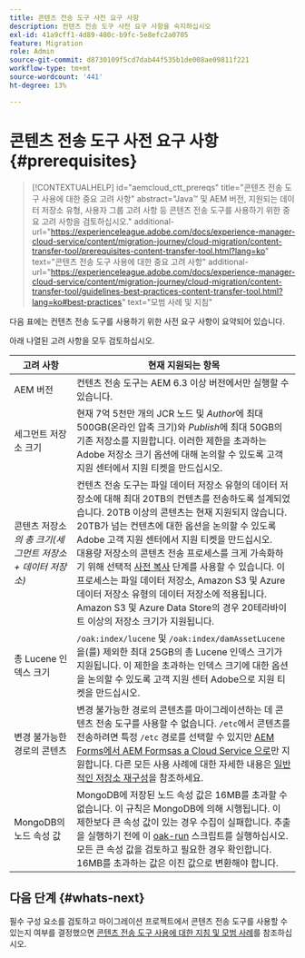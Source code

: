 ```yaml
---
title: 콘텐츠 전송 도구 사전 요구 사항
description: 컨텐츠 전송 도구 사전 요구 사항을 숙지하십시오
exl-id: 41a9cff1-4d89-480c-b9fc-5e8efc2a0705
feature: Migration
role: Admin
source-git-commit: d8730109f5cd7dab44f535b1de008ae09811f221
workflow-type: tm+mt
source-wordcount: '441'
ht-degree: 13%

---
```



# 콘텐츠 전송 도구 사전 요구 사항 {#prerequisites}

>[!CONTEXTUALHELP]
>id="aemcloud_ctt_prereqs"
>title="콘텐츠 전송 도구 사용에 대한 중요 고려 사항"
>abstract="Java™ 및 AEM 버전, 지원되는 데이터 저장소 유형, 사용자 그룹 고려 사항 등 콘텐츠 전송 도구를 사용하기 위한 중요 고려 사항을 검토하십시오."
>additional-url="https://experienceleague.adobe.com/docs/experience-manager-cloud-service/content/migration-journey/cloud-migration/content-transfer-tool/prerequisites-content-transfer-tool.html?lang=ko" text="콘텐츠 전송 도구 사용에 대한 중요 고려 사항"
>additional-url="https://experienceleague.adobe.com/docs/experience-manager-cloud-service/content/migration-journey/cloud-migration/content-transfer-tool/guidelines-best-practices-content-transfer-tool.html?lang=ko#best-practices" text="모범 사례 및 지침"

다음 표에는 컨텐츠 전송 도구를 사용하기 위한 사전 요구 사항이 요약되어 있습니다.

아래 나열된 고려 사항을 모두 검토하십시오.

| 고려 사항 | 현재 지원되는 항목 |
|--------------------------------------------------------------------|--------------------------------------------------------------------------------------------------------------------------------------------------------------------------------------------------------------------------------------------------------------------------------------------------------------------------------------------------------------------------------------------------------------------------------------------------------------------------------------------------------------------------------------------------------------------------------------------------------------------------------------------------------------------------------------------------------------------------------------------------------------------|
| AEM 버전 | 컨텐츠 전송 도구는 AEM 6.3 이상 버전에서만 실행할 수 있습니다. |
| 세그먼트 저장소 크기 | 현재 7억 5천만 개의 JCR 노드 및 *Author*&#x200B;에 최대 500GB(온라인 압축 크기)와 *Publish*&#x200B;에 최대 50GB의 기존 저장소를 지원합니다. 이러한 제한을 초과하는 Adobe 저장소 크기 옵션에 대해 논의할 수 있도록 고객 지원 센터에서 지원 티켓을 만드십시오. |
| 콘텐츠 저장소 <br>*의 총 크기(세그먼트 저장소 + 데이터 저장소)* | 컨텐츠 전송 도구는 파일 데이터 저장소 유형의 데이터 저장소에 대해 최대 20TB의 컨텐츠를 전송하도록 설계되었습니다. 20TB 이상의 콘텐츠는 현재 지원되지 않습니다. 20TB가 넘는 컨텐츠에 대한 옵션을 논의할 수 있도록 Adobe 고객 지원 센터에서 지원 티켓을 만드십시오. <br>대용량 저장소의 콘텐츠 전송 프로세스를 크게 가속화하기 위해 선택적 [사전 복사](https://experienceleague.adobe.com/docs/experience-manager-cloud-service/content/migration-journey/cloud-migration/content-transfer-tool/handling-large-content-repositories.html?lang=ko#setting-up-pre-copy-step) 단계를 사용할 수 있습니다. 이 프로세스는 파일 데이터 저장소, Amazon S3 및 Azure 데이터 저장소 유형의 데이터 저장소에 적용됩니다. Amazon S3 및 Azure Data Store의 경우 20테라바이트 이상의 저장소 크기가 지원됩니다. |
| 총 Lucene 인덱스 크기 | `/oak:index/lucene` 및 `/oak:index/damAssetLucene`을(를) 제외한 최대 25GB의 총 Lucene 인덱스 크기가 지원됩니다. 이 제한을 초과하는 인덱스 크기에 대한 옵션을 논의할 수 있도록 고객 지원 센터 Adobe으로 지원 티켓을 만드십시오. |
| 변경 불가능한 경로의 콘텐츠 | 변경 불가능한 경로의 콘텐츠를 마이그레이션하는 데 콘텐츠 전송 도구를 사용할 수 없습니다. `/etc`에서 콘텐츠를 전송하려면 특정 `/etc` 경로를 선택할 수 있지만 [AEM Forms에서 AEM Formsas a Cloud Service 으로](https://experienceleague.adobe.com/docs/experience-manager-cloud-service/content/forms/setup-configure-migrate/migrate-to-forms-as-a-cloud-service.html?lang=ko#paths-of-various-aem-forms-specific-assets)만 지원합니다. 다른 모든 사용 사례에 대한 자세한 내용은 [일반적인 저장소 재구성](https://experienceleague.adobe.com/docs/experience-manager-65/deploying/restructuring/all-repository-restructuring-in-aem-6-5.html?lang=ko)을 참조하세요. |
| MongoDB의 노드 속성 값 | MongoDB에 저장된 노드 속성 값은 16MB를 초과할 수 없습니다. 이 규칙은 MongoDB에 의해 시행됩니다. 이 제한보다 큰 속성 값이 있는 경우 수집이 실패합니다. 추출을 실행하기 전에 이 [oak-run](https://repo1.maven.org/maven2/org/apache/jackrabbit/oak-run/1.38.0/oak-run-1.38.0.jar) 스크립트를 실행하십시오. 모든 큰 속성 값을 검토하고 필요한 경우 확인합니다. 16MB를 초과하는 값은 이진 값으로 변환해야 합니다. |

## 다음 단계 {#whats-next}

필수 구성 요소를 검토하고 마이그레이션 프로젝트에서 콘텐츠 전송 도구를 사용할 수 있는지 여부를 결정했으면 [콘텐츠 전송 도구 사용에 대한 지침 및 모범 사례](https://experienceleague.adobe.com/docs/experience-manager-cloud-service/content/migration-journey/cloud-migration/content-transfer-tool/guidelines-best-practices-content-transfer-tool.html?lang=ko)를 참조하십시오.

